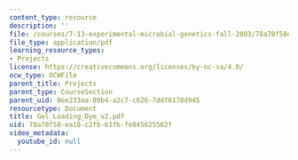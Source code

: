 ```yaml
---
content_type: resource
description: ''
file: /courses/7-13-experimental-microbial-genetics-fall-2003/78a78f58ea18c2fb61fbfe045625562f_Gel_Loading_Dye_v2.pdf
file_type: application/pdf
learning_resource_types:
- Projects
license: https://creativecommons.org/licenses/by-nc-sa/4.0/
ocw_type: OCWFile
parent_title: Projects
parent_type: CourseSection
parent_uid: 0ee233aa-09b4-a2c7-c626-7ddf6178d945
resourcetype: Document
title: Gel_Loading_Dye_v2.pdf
uid: 78a78f58-ea18-c2fb-61fb-fe045625562f
video_metadata:
  youtube_id: null
---
```

